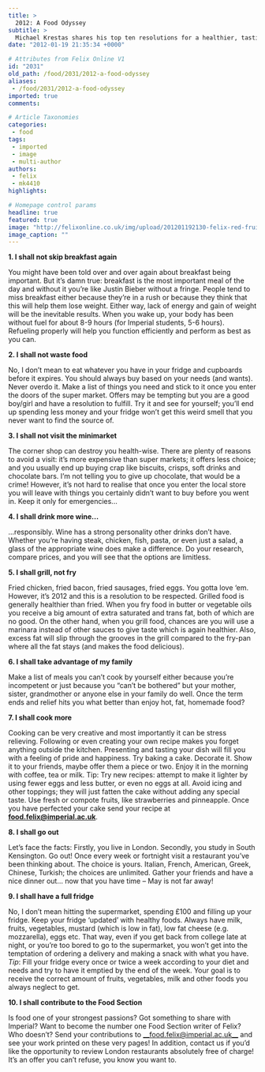 ```yaml
---
title: >
  2012: A Food Odyssey
subtitle: >
  Michael Krestas shares his top ten resolutions for a healthier, tastier year!
date: "2012-01-19 21:35:34 +0000"

# Attributes from Felix Online V1
id: "2031"
old_path: /food/2031/2012-a-food-odyssey
aliases:
 - /food/2031/2012-a-food-odyssey
imported: true
comments:

# Article Taxonomies
categories:
 - food
tags:
 - imported
 - image
 - multi-author
authors:
 - felix
 - mk4410
highlights:

# Homepage control params
headline: true
featured: true
image: "http://felixonline.co.uk/img/upload/201201192130-felix-red-fruit-pulp659.jpg"
image_caption: ""
---
```


__1. I shall not skip breakfast again__

You might have been told over and over again about breakfast being important. But it’s damn true: breakfast is the most important meal of the day and without it you’re like Justin Bieber without a fringe.
 People tend to miss breakfast either because they’re in a rush or because they think that this will help them lose weight. Either way, lack of energy and gain of weight will be the inevitable results.
 When you wake up, your body has been without fuel for about 8-9 hours (for Imperial students, 5-6 hours). Refueling properly will help you function efficiently and perform as best as you can.

__2. I shall not waste food__

No, I don’t mean to eat whatever you have in your fridge and cupboards before it expires. You should always buy based on your needs (and wants). Never overdo it. Make a list of things you need and stick to it once you enter the doors of the super market. Offers may be tempting but you are a good boy/girl and have a resolution to fulfill. Try it and see for yourself; you’ll end up spending less money and your fridge won’t get this weird smell that you never want to find the source of.

__3. I shall not visit the minimarket__

The corner shop can destroy you health-wise. There are plenty of reasons to avoid a visit: it’s more expensive than super markets; it offers less choice; and you usually end up buying crap like biscuits, crisps, soft drinks and chocolate bars. I’m not telling you to give up chocolate, that would be a crime! However, it’s not hard to realise that once you enter the local store you will leave with things you certainly didn’t want to buy before you went in. Keep it only for emergencies...

__4. I shall drink more wine...__

...responsibly.
 Wine has a strong personality other drinks don’t have. Whether you’re having steak, chicken, fish, pasta, or even just a salad, a glass of the appropriate wine does make a difference. Do your research, compare prices, and you will see that the options are limitless.

__5. I shall grill, not fry__

Fried chicken, fried bacon, fried sausages, fried eggs. You gotta love ‘em. However, it’s 2012 and this is a resolution to be respected. Grilled food is generally healthier than fried. When you fry food in butter or vegetable oils you receive a big amount of extra saturated and trans fat, both of which are no good.
 On the other hand, when you grill food, chances are you will use a marinara instead of other sauces to give taste which is again healthier. Also, excess fat will slip through the grooves in the grill compared to the fry-pan where all the fat stays (and makes the food delicious).

__6. I shall take advantage of my family__

Make a list of meals you can’t cook by yourself either because you’re incompetent or just because you “can’t be bothered” but your mother, sister, grandmother or anyone else in your family do well. Once the term ends and relief hits you what better than enjoy hot, fat, homemade food?

__7. I shall cook more__

Cooking can be very creative and most importantly it can be stress relieving.
 Following or even creating your own recipe makes you forget anything outside the kitchen. Presenting and tasting your dish will fill you with a feeling of pride and happiness.
 Try baking a cake. Decorate it. Show it to your friends, maybe offer them a piece or two. Enjoy it in the morning with coffee, tea or milk.
 Tip: Try new recipes: attempt to make it lighter by using fewer eggs and less butter, or even no eggs at all. Avoid icing and other toppings; they will just fatten the cake without adding any special taste. Use fresh or compote fruits, like strawberries and pinneapple.
 Once you have perfected your cake send your recipe at __[food.felix@imperial.ac.uk](mailto:food.felix@imperial.ac.uk?subject=I%20haz%20a%20recipe)__.

__8. I shall go out__

Let’s face the facts: Firstly, you live in London. Secondly, you study in South Kensington. Go out! Once every week or fortnight visit a restaurant you’ve been thinking about. The choice is yours. Italian, French, American, Greek, Chinese, Turkish; the choices are unlimited. Gather your friends and have a nice dinner out... now that you have time – May is not far away!

__9. I shall have a full fridge__

No, I don’t mean hitting the supermarket, spending £100 and filling up your fridge. Keep your fridge ‘updated’ with healthy foods. Always have milk, fruits, vegetables, mustard (which is low in fat), low fat cheese (e.g. mozzarella), eggs etc. That way, even if you get back from college late at night, or you’re too bored to go to the supermarket, you won’t get into the temptation of ordering a delivery and making a snack with what you have.
_Tip_: Fill your fridge every once or twice a week according to your diet and needs and try to have it emptied by the end of the week. Your goal is to receive the correct amount of fruits, vegetables, milk and other foods you always neglect to get.

__10. I shall contribute to the Food Section__

Is food one of your strongest passions? Got something to share with Imperial? Want to become the number one Food Section writer of Felix? Who doesn’t? Send your contributions to [__food.felix@imperial.ac.uk__](mailto:food.felix@imperial.ac.uk?subject=I%20want%20to%20write%20for%20Food!) and see your work printed on these very pages! In addition, contact us if you’d like the opportunity to review London restaurants absolutely free of charge! It’s an offer you can’t refuse, you know you want to.
